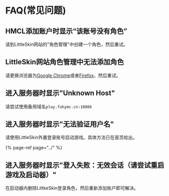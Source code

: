 # FAQ\(常见问题\)

## HMCL添加账户时显示“该账号没有角色”

请到LittleSkin网站的"角色管理"中创建一个角色，然后重试。

## LittleSkin网站角色管理中无法添加角色

请更换浏览器为[Google Chrome](https://www.google.cn/intl/zh-CN/chrome/)或者[Firefox](http://www.firefox.com.cn/)，然后重试。

## 进入服务器时显示"Unknown Host"

请尝试使用备用域名`play.fuhymc.cn:10086`

## 进入服务器时显示"无法验证用户名"

请使用LittleSkin外置登录账号启动游戏。具体方法已在首页给出。

{% page-ref page="../" %}

## 进入服务器时显示"登入失败：无效会话（请尝试重启游戏及启动器）"

在启动器内删除LittkeSkin登录角色，然后重新添加账户即可解决。

